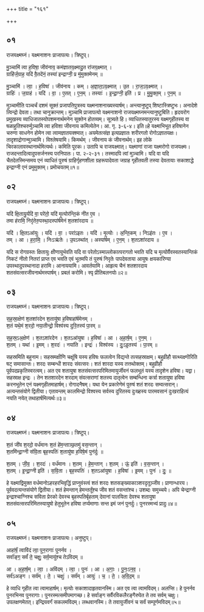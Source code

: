 +++
title = "१६१"

+++


## ०१
राजयक्ष्मघ्नं। यक्ष्मनाशनः प्राजापत्यः। त्रिष्टुप्।

मु॒ञ्चामि॑ त्वा ह॒विषा॒ जीव॑नाय॒ कम॑ज्ञातय॒क्ष्मादु॒त रा॑जय॒क्ष्मात् ।  
ग्राहि॑र्ज॒ग्राह॒ यदि॑ वै॒तदे॑नं॒ तस्या॑ इन्द्राग्नी॒ प्र मु॑मुक्तमेनम् ॥

मु॒ञ्चामि॑ । त्वा॒ । ह॒विषा॑ । जीव॑नाय । कम् । अ॒ज्ञा॒त॒ऽय॒क्ष्मात् । उ॒त । रा॒ज॒ऽय॒क्ष्मात् ।  
ग्राहिः॑ । ज॒ग्राह॑ । यदि॑ । वा॒ । ए॒तत् । ए॒न॒म् । तस्याः॑ । इ॒न्द्रा॒ग्नी॒ इति॑ । प्र । मु॒मु॒क्त॒म् । ए॒न॒म् ॥

मुञ्चामीति पञ्चर्चं दशमं सूक्तं प्रजापतिपुत्रस्य यक्ष्मनाशनाख्यस्यार्षम्। अन्त्यानुष्टुप् शिष्टास्त्रिष्टुभः। अनादेशे त्विन्द्रो देवता। तथा चानुक्रान्तम्। मुञ्चामि प्राजापत्यो यक्ष्मनाशनो राजयक्ष्मघ्नमन्त्यानुष्टुबिति। हृदयरोग प्रमुखस्य व्याधिजातस्योपशमनार्थमनेन सूक्तेन होतव्यम्। सूत्र्यते हि। व्याधितस्यातुरस्य यक्ष्मगृहीतस्य वा षळाहुतिश्चरुर्मुञ्चामि त्वा हविशा जीवनाय कमित्येतेन। आ. गृ. ३-६-४। इति॥हे यक्ष्माभिभूत हविषानेन चरुणा साधनेन होमेन त्वा त्वामज्ञातयक्श्मात्। अयमेतत्संज्ञ इत्यप्रज्ञातः शरीरगतो रोगोऽज्ञातयक्षः। तादृशाद्रोगान्मुञ्चामि। विश्लेषयामि। किमर्थम् । जीवनाय कं जीवनार्थम्। इह लोके चिरकालावस्थानार्थमित्यर्थः। कमिति पूरकः। उतापि च राजयक्ष्मात्। यक्ष्माणां राजा यक्ष्मरोगो राजयक्ष्मः। राजदन्तादित्वादुपसर्जनस्य परनिपातः। पा. २-२-३१। तस्मादपि त्वां मुञ्चामि। यदि वा यदि चैतदेतस्मिन्समय एनं व्याधितं पुरुषं ग्राहिर्गृहणशीला ग्रहरूपादेवता जग्राह गृहीतवती तस्या देवतायाः सकाशाद्धे इन्द्राग्नी एनं प्रमुमुक्तम्। प्रमोचयतम्॥१॥

## ०२
राजयक्ष्मघ्नं। यक्ष्मनाशनः प्राजापत्यः। त्रिष्टुप्।

यदि॑ क्षि॒तायु॒र्यदि॑ वा॒ परे॑तो॒ यदि॑ मृ॒त्योर॑न्ति॒कं नी॑त ए॒व ।  
तमा ह॑रामि॒ निरृ॑तेरु॒पस्था॒दस्पा॑र्षमेनं श॒तशा॑रदाय ॥

यदि॑ । क्षि॒तऽआ॑युः । यदि॑ । वा॒ । परा॑ऽइतः । यदि॑ । मृ॒त्योः । अ॒न्ति॒कम् । निऽइ॑तः । ए॒व ।  
तम् । आ । ह॒रा॒मि॒ । निःऽऋ॑तेः । उ॒पऽस्था॑त् । अस्पा॑र्षम् । ए॒न॒म् । श॒तऽशा॑रदाय ॥

यदि स रोगग्रस्तः क्षितायुः क्षीणायुर्भवति यदि वा परेतोऽस्माल्लोकात्परागतो भवति यदि च मृत्योर्वैवस्वतस्यान्तिकं निकटं नीतो नितरां प्राप्त एव भवति एवं भूतमपि तं पुरुषं निरृतेः पापदेवताया आयुषः क्षयकारिण्या उपस्थादुपस्थानादा हरामि। आनाययामि। आवर्तयामि। आहृत्य चैनं शतशारदाय शतसंवत्सरजीवनार्थमस्पार्षम्। प्रबलं करोमि। स्पृ प्रीतिबलनयोः॥२॥

## ०३
राजयक्ष्मघ्नं। यक्ष्मनाशनः प्राजापत्यः। त्रिष्टुप्।

स॒ह॒स्रा॒क्षेण॑ श॒तशा॑रदेन श॒तायु॑षा ह॒विषाहा॑र्षमेनम् ।  
श॒तं यथे॒मं श॒रदो॒ नया॒तीन्द्रो॒ विश्व॑स्य दुरि॒तस्य॑ पा॒रम् ॥

स॒ह॒स्र॒ऽअ॒क्षेण॑ । श॒तऽशा॑रदेन । श॒तऽआ॑युषा । ह॒विषा॑ । आ । अ॒हा॒र्ष॒म् । ए॒न॒म् ।  
श॒तम् । यथा॑ । इ॒मम् । श॒रदः॑ । नया॑ति । इन्द्रः॑ । विश्व॑स्य । दुः॒ऽइ॒तस्य॑ । पा॒रम् ॥

सहस्रमिति बहुनाम। सहस्रमक्षीणि चक्षूंषि यस्य हविषः फलत्वेन विद्यन्ते तत्सहस्राक्षम्। बहुव्रीहौ सत्थ्यक्ष्णॊरिति षट् समासान्तः। शरदः सम्बन्धी शारदः संवत्सरः। शतं शारदा यस्य तत्तथोक्तम्। बहुव्रीहौ पूर्वपदप्रकृतिस्वरत्वम्। अत एव शतायुषा शतसंवत्सरपरिमितमायुर्जीवनं फलभूतं यस्य तादृशेन हविषा। यद्वा। सहस्राक्ष इन्द्रः । तेन शतशारदेन शरदाम् संवत्सराणां शतस्य दातृत्वेन सम्बन्धिना कर्त्रा शतायुषा हविषा करनभूतेन एनं यक्ष्मगृहीतमाहार्षम्। रोगादनैषम्। यथा येन प्रकारेणेमं पुरुषं शतं शरदः सम्वत्सरान्। अत्यन्तसंयोगे द्वितीया। एतावन्तम् कालमिन्द्रो विश्वस्य सर्वस्य दुरितस्य दुःख्हस्य पारमवसानं दुःखराहित्यं नयति नयेत् तथाहार्षमित्यर्थः॥३॥

## ०४
राजयक्ष्मघ्नं। यक्ष्मनाशनः प्राजापत्यः। त्रिष्टुप्।

श॒तं जी॑व श॒रदो॒ वर्ध॑मानः श॒तं हे॑म॒न्ताञ्छ॒तमु॑ वस॒न्तान् ।  
श॒तमि॑न्द्रा॒ग्नी स॑वि॒ता बृह॒स्पतिः॑ श॒तायु॑षा ह॒विषे॒मं पुन॑र्दुः ॥

श॒तम् । जी॒व॒ । श॒रदः॑ । वर्ध॑मानः । श॒तम् । हे॒म॒न्तान् । श॒तम् । ऊं॒ इति॑ । व॒स॒न्तान् ।  
श॒तम् । इ॒न्द्रा॒ग्नी इति॑ । स॒वि॒ता । बृह॒स्पतिः॑ । श॒तऽआ॑युषा । ह॒विषा॑ । इ॒मम् । पुनः॑ । दुः॒ ॥

हे यक्ष्माद्विमुक्त वर्धमानोऽहरहरभिवृद्धिं प्राप्नुवंस्त्वं शतं शरदः शतसङ्ख्याकाञ्शरदृतूञ्जीव। प्राणान्धारय। पूर्ववदत्यन्तसंयोगे द्वितीया। शतं हेमन्तान् हेमन्तर्तूंश्च जीव शतं वसन्तांश्च। उशब्दः समुच्चये। अपि चेन्द्राग्नी इन्द्राश्चाग्निश्च सविता प्रेरको देवस्च बृहस्पतिर्बृहताम् देवानां पालयिता देवश्च शतायुषा शतसंवत्सरपरिमितस्यायुषो हेतुभूतेन हविषा तर्प्यमाणाः सन्त इमं जनं पुनर्दुः। पुनरस्मभ्यं प्रादुः॥४॥

## ०५
राजयक्ष्मघ्नं। यक्ष्मनाशनः प्राजापत्यः। अनुष्टुप्।

आहा॑र्षं॒ त्वावि॑दं त्वा॒ पुन॒रागाः॑ पुनर्नव ।  
सर्वा॑ङ्ग॒ सर्वं॑ ते॒ चक्षुः॒ सर्व॒मायु॑श्च तेऽविदम् ॥

आ । अ॒हा॒र्ष॒म् । त्वा॒ । अवि॑दम् । त्वा॒ । पुनः॑ । आ । अ॒गाः॒ । पु॒नः॒ऽन॒व॒ ।  
सर्व॑ऽअङ्ग । सर्व॑म् । ते॒ । चक्षुः॑ । सर्व॑म् । आयुः॑ । च॒ । ते॒ । अ॒वि॒द॒म् ॥

हे व्याधि गृहीत त्वा त्वामाहार्षम्। मृत्योः सकाशादाहृतवानस्मि। अत एव त्वा त्वामविदम्। अलप्सि। हे पुनर्नव पुनरभिनव पुनरागाः। पुनरस्मत्समीपमागच्छ। हे सर्वाङ्ग सर्वैरविकलैरङ्गैरुपेत ते तव सर्वम् चक्षुः। उपलक्षणमेतत्। इन्द्रियवर्गं सकलमविदम्। लब्धवानस्मि। ते तवायुर्जीवनं च सर्वं सम्पूर्णमविदम्॥५॥
